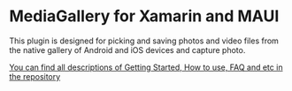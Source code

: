 # MediaGallery for Xamarin and MAUI

This plugin is designed for picking and saving photos and video files from the native gallery of Android and iOS devices and
capture photo.

[You can find all descriptions of Getting Started, How to use, FAQ and etc in the repository](https://github.com/dimonovdd/Xamarin.MediaGallery#mediagallery-for-xamarin-and-maui)